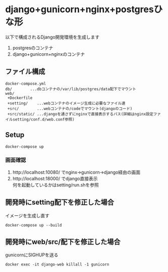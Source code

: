 # django+gunicorn+nginx+postgresひな形

以下で構成されるDjango開発環境を生成します
1. postgresのコンテナ
2. django+gunicorn+nginxのコンテナ

## ファイル構成
```
docker-compose.yml
db/        ...dbコンテナの/var/lib/postgres/data配下でマウント
web/
 +Dockerfile
 +setting/    ...webコンテナのイメージ生成に必要なファイル達
 +src/        ...webコンテナの/codeでマウント(djangoのコード)
 +src/static/ ...djangoを通さずにnginxで直接表示するパス(詳細はnginx設定ファイルsetting/conf.d/web.conf参照)
```

## Setup
```
docker-compose up
```
### 画面確認
1. http://localhost:10080/ でnginx->gunicorn->django経由の画面  
2. http://localhost:18000/ でdjango直接表示  
何を起動しているかはsetting/run.shを参照

## 開発時にsetting配下を修正した場合
イメージを生成し直す
```
docker-compose up --build 
```

## 開発時にweb/src/配下を修正した場合
gunicornにSIGHUPを送る
```
docker exec -it django-web killall -1 gunicorn
```




